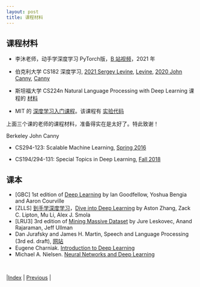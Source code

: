 ```yaml
---
layout: post
title: 课程材料
---
```


## 课程材料

- 李沐老师，动手学深度学习 PyTorch版，[B 站视频](https://space.bilibili.com/1567748478/channel/seriesdetail?sid=358497)，2021 年

- 伯克利大学 CS182 深度学习, [2021 Sergey Levine](https://cs182sp21.github.io/), [Levine](https://people.eecs.berkeley.edu/~svlevine/), [2020 John Canny](https://bcourses.berkeley.edu/courses/1487769/), [Canny](https://people.eecs.berkeley.edu/~jfc/)

- 斯坦福大学 CS224n Natural Language Processing with Deep Learning 课程的 [材料](https://web.stanford.edu/class/cs224n/)

- MIT 的 [深度学习入门课程](http://introtodeeplearning.com/)。该课程有 [实验代码](https://github.com/aamini/introtodeeplearning)

上面三个课的老师的课程材料，准备得实在是太好了。特此致谢！

Berkeley John Canny

- CS294-123: Scalable Machine Learning, [Spring 2016](https://bcourses.berkeley.edu/courses/1413454/)

- CS194/294-131: Special Topics in Deep Learning, [Fall 2018](https://berkeley-deep-learning.github.io/cs294-131-f18/)

## 课本

- [GBC] 1st edition of [Deep Learning](https://www.deeplearningbook.org/) by Ian Goodfellow, Yoshua Bengia and Aaron Courville
- [ZLLS] [到手学深度学习](https://zh-v2.d2l.ai/)，[Dive into Deep Learning](https://d2l.ai/index.html) by Aston Zhang, Zack C. Lipton, Mu Li, Alex J. Smola
- [LRU3] 3rd edition of [Mining Massive Dataset](http://www.mmds.org/) by Jure Leskovec, Anand Rajaraman, Jeff Ullman
- Dan Jurafsky and James H. Martin, Speech and Language Processing (3rd ed. draft), [网站](https://web.stanford.edu/~jurafsky/slp3/)
- Eugene Charniak. [Introduction to Deep Learning](https://cs.brown.edu/courses/csci1460/assets/files/deep-learning.pdf)
- Michael A. Nielsen. [Neural Networks and Deep Learning](http://neuralnetworksanddeeplearning.com/)

<br/>

|[Index](./) | [Previous](6-11-vis-cloud) |
